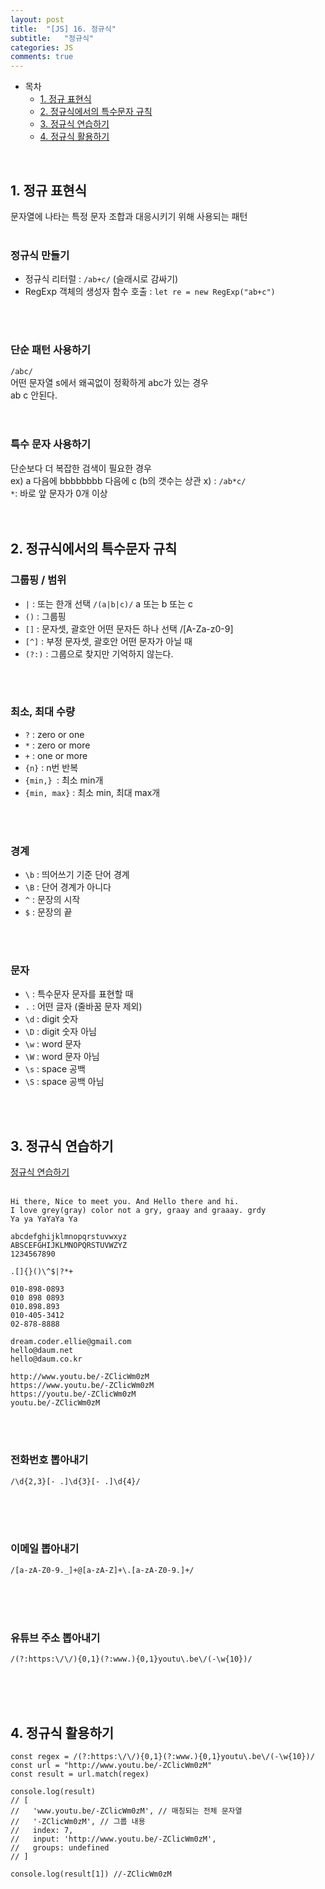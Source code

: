 ```yaml
---
layout: post
title:  "[JS] 16. 정규식"
subtitle:   "정규식"
categories: JS
comments: true
---
```


- 목차
  - [1. 정규 표현식](#)
  - [2. 정규식에서의 특수문자 규칙](#)
  - [3. 정규식 연습하기](#)
  - [4. 정규식 활용하기](#)

<br>

## 1. 정규 표현식

문자열에 나타는 특정 문자 조합과 대응시키기 위해 사용되는 패턴<br><br>

### 정규식 만들기

- 정규식 리터럴 : `/ab+c/` (슬래시로 감싸기)
- RegExp 객체의 생성자 함수 호출 : `let re = new RegExp("ab+c")`

<br><br>

### 단순 패턴 사용하기
`/abc/`<br>
어떤 문자열 s에서 왜곡없이 정확하게 abc가 있는 경우 <br>
ab c 안된다.<br><br><br>

### 특수 문자 사용하기
단순보다 더 복잡한 검색이 필요한 경우<br>
ex) a 다음에 bbbbbbbb 다음에 c (b의 갯수는 상관 x) : `/ab*c/`<br>
`*`: 바로 앞 문자가 0개 이상<br><br><br>

## 2. 정규식에서의 특수문자 규칙

### 그룹핑 / 범위
- `|` : 또는 한개 선택 `/(a|b|c)/` a 또는 b 또는 c
- `()` : 그룹핑
- `[]` : 문자셋, 괄호안 어떤 문자든 하나 선택 /[A-Za-z0-9]
- `[^]` : 부정 문자셋, 괄호안 어떤 문자가 아닐 때
- `(?:)` : 그룹으로 찾지만 기억하지 않는다.

<br><br>

### 최소, 최대 수량
- `?` : zero or one
- `*` : zero or more
- `+` : one or more
- `{n}` : n번 반복
- `{min,} `: 최소 min개
- `{min, max}` : 최소 min, 최대 max개

<br><br>

### 경계
- `\b` : 띄어쓰기 기준 단어 경계
- `\B` : 단어 경계가 아니다
- `^` : 문장의 시작
- `$` : 문장의 끝

<br><br>

### 문자
- `\` : 특수문자 문자를 표현할 때
- `.` : 어떤 글자 (줄바꿈 문자 제외)
- `\d` : digit 숫자
- `\D` : digit 숫자 아님
- `\w` : word 문자
- `\W` : word 문자 아님
- `\s` : space 공백
- `\S` : space 공백 아님

<br><br>

## 3. 정규식 연습하기

[정규식 연습하기](https://regexr.com/5mhou)<br><br>

```
Hi there, Nice to meet you. And Hello there and hi.
I love grey(gray) color not a gry, graay and graaay. grdy
Ya ya YaYaYa Ya

abcdefghijklmnopqrstuvwxyz
ABSCEFGHIJKLMNOPQRSTUVWZYZ
1234567890

.[]{}()\^$|?*+

010-898-0893
010 898 0893
010.898.893
010-405-3412
02-878-8888

dream.coder.ellie@gmail.com
hello@daum.net
hello@daum.co.kr

http://www.youtu.be/-ZClicWm0zM
https://www.youtu.be/-ZClicWm0zM
https://youtu.be/-ZClicWm0zM
youtu.be/-ZClicWm0zM
```

<br><br>

### 전화번호 뽑아내기
`/\d{2,3}[- .]\d{3}[- .]\d{4}/`

<br><br><br>

### 이메일 뽑아내기
`/[a-zA-Z0-9._]+@[a-zA-Z]+\.[a-zA-Z0-9.]+/`

<br><br><br>

### 유튜브 주소 뽑아내기
`/(?:https:\/\/){0,1}(?:www.){0,1}youtu\.be\/(-\w{10})/`

<br><br><br>


## 4. 정규식 활용하기

````
const regex = /(?:https:\/\/){0,1}(?:www.){0,1}youtu\.be\/(-\w{10})/
const url = "http://www.youtu.be/-ZClicWm0zM"
const result = url.match(regex)

console.log(result)
// [
//   'www.youtu.be/-ZClicWm0zM', // 매칭되는 전체 문자열
//   '-ZClicWm0zM', // 그룹 내용
//   index: 7,
//   input: 'http://www.youtu.be/-ZClicWm0zM',
//   groups: undefined
// ]

console.log(result[1]) //-ZClicWm0zM
````

